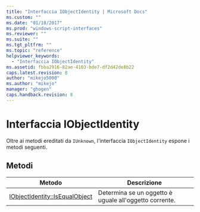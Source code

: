 ```yaml
---
title: "Interfaccia IObjectIdentity | Microsoft Docs"
ms.custom: ""
ms.date: "01/18/2017"
ms.prod: "windows-script-interfaces"
ms.reviewer: ""
ms.suite: ""
ms.tgt_pltfrm: ""
ms.topic: "reference"
helpviewer_keywords: 
  - "Interfaccia IObjectIdentity"
ms.assetid: fbba2916-82ae-4103-bde7-df2d42de8b22
caps.latest.revision: 8
author: "mikejo5000"
ms.author: "mikejo"
manager: "ghogen"
caps.handback.revision: 8
---
```

# Interfaccia IObjectIdentity
Oltre ai metodi ereditati da `IUnknown`, l'interfaccia `IObjectIdentity` espone i metodi seguenti.  
  
## Metodi  
  
|Metodo|Descrizione|  
|------------|-----------------|  
|[IObjectIdentity::IsEqualObject](../../winscript/reference/iobjectidentity-isequalobject.md)|Determina se un oggetto è uguale all'oggetto corrente.|